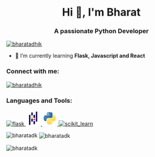 <h1 align="center">Hi 👋, I'm Bharat</h1>
<h3 align="center">A passionate Python Developer</h3>

<p align="left"> <a href="https://twitter.com/bharatadhik" target="blank"><img src="https://img.shields.io/twitter/follow/bharatadhik?logo=twitter&style=for-the-badge" alt="bharatadhik" /></a> </p>

- 🌱 I’m currently learning **Flask, Javascript and React**

<h3 align="left">Connect with me:</h3>
<p align="left">
<a href="https://twitter.com/bharatadhik" target="blank"><img align="center" src="https://raw.githubusercontent.com/rahuldkjain/github-profile-readme-generator/master/src/images/icons/Social/twitter.svg" alt="bharatadhik" height="30" width="40" /></a>
</p>

<h3 align="left">Languages and Tools:</h3>
<p align="left"> <a href=https://flask.palletsprojects.com/" rel="noreferrer"> <img src="https://flask.palletsprojects.com/en/2.2.x/_images/flask-logo.png" alt="flask" width="40" height="40"/> </a> <a href="https://pandas.pydata.org/" target="_blank" rel="noreferrer"> <img src="https://raw.githubusercontent.com/devicons/devicon/2ae2a900d2f041da66e950e4d48052658d850630/icons/pandas/pandas-original.svg" alt="pandas" width="40" height="40"/> </a> <a href="https://www.python.org" target="_blank" rel="noreferrer"> <img src="https://raw.githubusercontent.com/devicons/devicon/master/icons/python/python-original.svg" alt="python" width="40" height="40"/> </a> <a href="https://scikit-learn.org/" target="_blank" rel="noreferrer"> <img src="https://upload.wikimedia.org/wikipedia/commons/0/05/Scikit_learn_logo_small.svg" alt="scikit_learn" width="40" height="40"/> </a> </p>

<p><img align="left" src="https://github-readme-stats.vercel.app/api/top-langs?username=bharatadk&show_icons=true&locale=en&layout=compact" alt="bharatadk" /></p>

<p>&nbsp;<img align="center" src="https://github-readme-stats.vercel.app/api?username=bharatadk&show_icons=true&locale=en" alt="bharatadk" /></p>

<p><img align="center" src="https://github-readme-streak-stats.herokuapp.com/?user=bharatadk&" alt="bharatadk" /></p>

